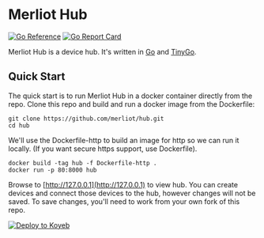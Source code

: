 # Merliot Hub

[![Go Reference](https://pkg.go.dev/badge/pkg.dev.go/github.com/merliot/hub.svg)](https://pkg.go.dev/github.com/merliot/hub)
[![Go Report Card](https://goreportcard.com/badge/github.com/merliot/hub)](https://goreportcard.com/report/github.com/merliot/hub)

Merliot Hub is a device hub.  It's written in [Go](go.dev) and [TinyGo](tinygo.org).

## Quick Start

The quick start is to run Merliot Hub in a docker container directly from the repo.  Clone this repo and build and run a docker image from the Dockerfile:

```
git clone https://github.com/merliot/hub.git
cd hub
```

We'll use the Dockerfile-http to build an image for http so we can run it locally.  (If you want secure https support, use Dockerfile).

```
docker build -tag hub -f Dockerfile-http .
docker run -p 80:8000 hub
```

Browse to [http://127.0.0.1](http://127.0.0.1) to view hub.  You can create devices and connect those devices to the hub, however changes will not be saved.  To save changes, you'll need to work from your own fork of this repo.

[![Deploy to Koyeb](https://www.koyeb.com/static/images/deploy/button.svg)](https://app.koyeb.com/deploy?type=git&repository=github.com/merliot/hub&branch=main&name=hub)
